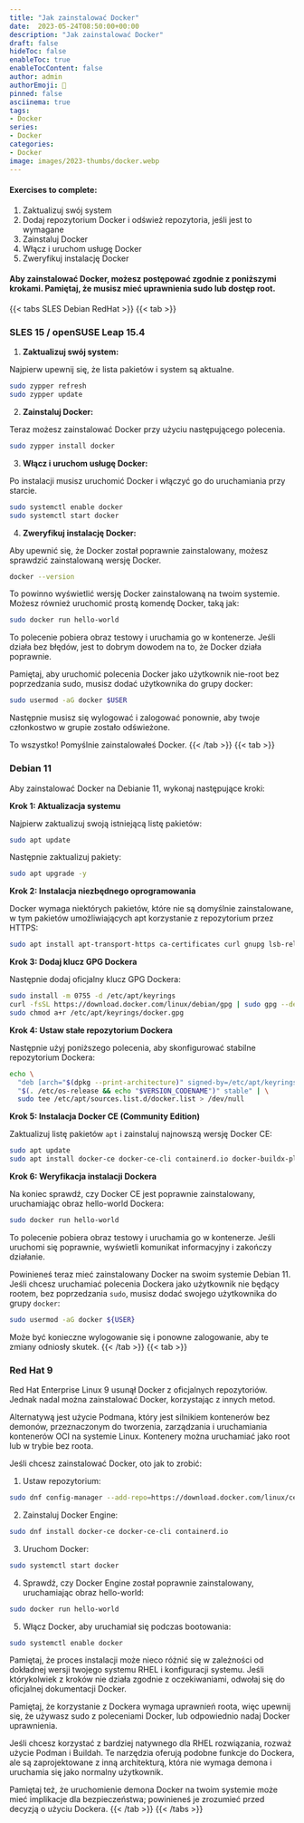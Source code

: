 ```yaml
---
title: "Jak zainstalować Docker"
date:  2023-05-24T08:50:00+00:00
description: "Jak zainstalować Docker"
draft: false
hideToc: false
enableToc: true
enableTocContent: false
author: admin
authorEmoji: 🐧
pinned: false
asciinema: true
tags:
- Docker
series:
- Docker
categories:
- Docker
image: images/2023-thumbs/docker.webp
---
```

#### Exercises to complete:
1. Zaktualizuj swój system
2. Dodaj repozytorium Docker i odśwież repozytoria, jeśli jest to wymagane
3. Zainstaluj Docker
4. Włącz i uruchom usługę Docker
5. Zweryfikuj instalację Docker

<script async id="asciicast-587002" src="https://asciinema.org/a/587002.js"></script>

#### Aby zainstalować Docker, możesz postępować zgodnie z poniższymi krokami. Pamiętaj, że musisz mieć uprawnienia sudo lub dostęp root.


{{< tabs SLES Debian RedHat >}}
  {{< tab >}}
  ### SLES 15 / openSUSE Leap 15.4
  1. **Zaktualizuj swój system:**

Najpierw upewnij się, że lista pakietów i system są aktualne.

```bash
sudo zypper refresh
sudo zypper update
```

2. **Zainstaluj Docker:**

Teraz możesz zainstalować Docker przy użyciu następującego polecenia.

```bash
sudo zypper install docker
```

3. **Włącz i uruchom usługę Docker:**

Po instalacji musisz uruchomić Docker i włączyć go do uruchamiania przy starcie.

```bash
sudo systemctl enable docker
sudo systemctl start docker
```

4. **Zweryfikuj instalację Docker:**

Aby upewnić się, że Docker został poprawnie zainstalowany, możesz sprawdzić zainstalowaną wersję Docker.

```bash
docker --version
```

To powinno wyświetlić wersję Docker zainstalowaną na twoim systemie. Możesz również uruchomić prostą komendę Docker, taką jak:

```bash
sudo docker run hello-world
```

To polecenie pobiera obraz testowy i uruchamia go w kontenerze. Jeśli działa bez błędów, jest to dobrym dowodem na to, że Docker działa poprawnie.

Pamiętaj, aby uruchomić polecenia Docker jako użytkownik nie-root bez poprzedzania sudo, musisz dodać użytkownika do grupy docker:

```bash
sudo usermod -aG docker $USER
```

Następnie musisz się wylogować i zalogować ponownie, aby twoje członkostwo w grupie zostało odświeżone.

To wszystko! Pomyślnie zainstalowałeś Docker.
  {{< /tab >}}
  {{< tab >}}
  ### Debian 11
  Aby zainstalować Docker na Debianie 11, wykonaj następujące kroki:

**Krok 1: Aktualizacja systemu**

Najpierw zaktualizuj swoją istniejącą listę pakietów:

```bash
sudo apt update
```

Następnie zaktualizuj pakiety:

```bash
sudo apt upgrade -y
```

**Krok 2: Instalacja niezbędnego oprogramowania**

Docker wymaga niektórych pakietów, które nie są domyślnie zainstalowane, w tym pakietów umożliwiających apt korzystanie z repozytorium przez HTTPS:

```bash
sudo apt install apt-transport-https ca-certificates curl gnupg lsb-release -y
```

**Krok 3: Dodaj klucz GPG Dockera**

Następnie dodaj oficjalny klucz GPG Dockera:

```bash
sudo install -m 0755 -d /etc/apt/keyrings
curl -fsSL https://download.docker.com/linux/debian/gpg | sudo gpg --dearmor -o /etc/apt/keyrings/docker.gpg
sudo chmod a+r /etc/apt/keyrings/docker.gpg
```

**Krok 4: Ustaw stałe repozytorium Dockera**

Następnie użyj poniższego polecenia, aby skonfigurować stabilne repozytorium Dockera:

```bash
echo \
  "deb [arch="$(dpkg --print-architecture)" signed-by=/etc/apt/keyrings/docker.gpg] https://download.docker.com/linux/debian \
  "$(. /etc/os-release && echo "$VERSION_CODENAME")" stable" | \
  sudo tee /etc/apt/sources.list.d/docker.list > /dev/null
```

**Krok 5: Instalacja Docker CE (Community Edition)**

Zaktualizuj listę pakietów `apt` i zainstaluj najnowszą wersję Docker CE:

```bash
sudo apt update
sudo apt install docker-ce docker-ce-cli containerd.io docker-buildx-plugin docker-compose-plugin -y
```

**Krok 6: Weryfikacja instalacji Dockera**

Na koniec sprawdź, czy Docker CE jest poprawnie zainstalowany, uruchamiając obraz hello-world Dockera:

```bash
sudo docker run hello-world
```

To polecenie pobiera obraz testowy i uruchamia go w kontenerze. Jeśli uruchomi się poprawnie, wyświetli komunikat informacyjny i zakończy działanie.

Powinieneś teraz mieć zainstalowany Docker na swoim systemie Debian 11. Jeśli chcesz uruchamiać polecenia Dockera jako użytkownik nie będący rootem, bez poprzedzania `sudo`, musisz dodać swojego użytkownika do grupy `docker`:

```bash
sudo usermod -aG docker ${USER}
```

Może być konieczne wylogowanie się i ponowne zalogowanie, aby te zmiany odniosły skutek.
  {{< /tab >}}
  {{< tab >}}
  ### Red Hat 9
  Red Hat Enterprise Linux 9 usunął Docker z oficjalnych repozytoriów. Jednak nadal można zainstalować Docker, korzystając z innych metod.

Alternatywą jest użycie Podmana, który jest silnikiem kontenerów bez demonów, przeznaczonym do tworzenia, zarządzania i uruchamiania kontenerów OCI na systemie Linux. Kontenery można uruchamiać jako root lub w trybie bez roota.

Jeśli chcesz zainstalować Docker, oto jak to zrobić:

1. Ustaw repozytorium:

```bash
sudo dnf config-manager --add-repo=https://download.docker.com/linux/centos/docker-ce.repo
```

2. Zainstaluj Docker Engine:

```bash
sudo dnf install docker-ce docker-ce-cli containerd.io
```

3. Uruchom Docker:

```bash
sudo systemctl start docker
```

4. Sprawdź, czy Docker Engine został poprawnie zainstalowany, uruchamiając obraz hello-world:

```bash
sudo docker run hello-world
```

5. Włącz Docker, aby uruchamiał się podczas bootowania:

```bash
sudo systemctl enable docker
```

Pamiętaj, że proces instalacji może nieco różnić się w zależności od dokładnej wersji twojego systemu RHEL i konfiguracji systemu. Jeśli którykolwiek z kroków nie działa zgodnie z oczekiwaniami, odwołaj się do oficjalnej dokumentacji Docker.

Pamiętaj, że korzystanie z Dockera wymaga uprawnień roota, więc upewnij się, że używasz sudo z poleceniami Docker, lub odpowiednio nadaj Docker uprawnienia.

Jeśli chcesz korzystać z bardziej natywnego dla RHEL rozwiązania, rozważ użycie Podman i Buildah. Te narzędzia oferują podobne funkcje do Dockera, ale są zaprojektowane z inną architekturą, która nie wymaga demona i uruchamia się jako normalny użytkownik.

Pamiętaj też, że uruchomienie demona Docker na twoim systemie może mieć implikacje dla bezpieczeństwa; powinieneś je zrozumieć przed decyzją o użyciu Dockera.
  {{< /tab >}}
{{< /tabs >}}
